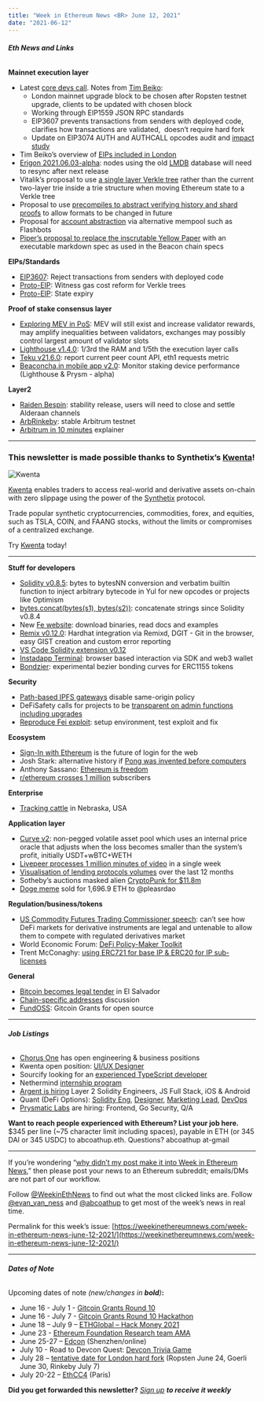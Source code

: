 ```yaml
---
title: "Week in Ethereum News <BR> June 12, 2021"
date: "2021-06-12"
---
```


###### **Eth News and Links**

**Mainnet execution layer**

- Latest [core devs call](https://www.youtube.com/watch?v=XYhN26UrJ5o&t=268s). Notes from [Tim Beiko](https://twitter.com/TimBeiko/status/1403390897614561282): 
    - London mainnet upgrade block to be chosen after Ropsten testnet upgrade, clients to be updated with chosen block
    - Working through EIP1559 JSON RPC standards
    - EIP3607 prevents transactions from senders with deployed code, clarifies how transactions are validated,  doesn’t require hard fork
    - Update on EIP3074 AUTH and AUTHCALL opcodes audit and [impact study](https://twitter.com/dedaub/status/1403083441772638211)
- Tim Beiko’s overview of [EIPs included in London](https://medium.com/ethereum-cat-herders/london-upgrade-overview-8eccb0041b41)
- [Erigon 2021.06.03-alpha](https://github.com/ledgerwatch/erigon/releases/tag/v2021.06.03): nodes using the old [LMDB](https://twitter.com/realLedgerwatch/status/1402967620639395840) database will need to resync after next release
- Vitalik’s proposal to use [a single layer Verkle tree](https://www.reddit.com/r/ethereum/comments/nve036/ethmag_proposed_scheme_for_encoding_ethereum/) rather than the current two-layer trie inside a trie structure when moving Ethereum state to a Verkle tree
- Proposal to use [precompiles to abstract verifying history and shard proofs](https://ethresear.ch/t/future-proof-shard-and-history-access-precompiles/9781) to allow formats to be changed in future
- Proposal for [account abstraction](https://notes.ethereum.org/@vbuterin/alt_abstraction) via alternative mempool such as Flashbots
- [Piper’s proposal to replace the inscrutable Yellow Paper](https://ethereum-magicians.org/t/replace-the-yellow-paper-with-executable-markdown-specification/6430) with an executable markdown spec as used in the Beacon chain specs

**EIPs/Standards**

- [EIP3607](https://eips.ethereum.org/EIPS/eip-3607): Reject transactions from senders with deployed code
- [Proto-EIP](https://notes.ethereum.org/4BPLDyGnQ0WY12kVbOuvxw): Witness gas cost reform for Verkle trees
- [Proto-EIP](https://notes.ethereum.org/@vbuterin/state_expiry_eip): State expiry

**Proof of stake consensus layer**

- [Exploring MEV in PoS](https://hackmd.io/@flashbots/mev-in-eth2): MEV will still exist and increase validator rewards, may amplify inequalities between validators, exchanges may possibly control largest amount of validator slots
- [Lighthouse v1.4.0](https://github.com/sigp/lighthouse/releases/tag/v1.4.0): 1/3rd the RAM and 1/5th the execution layer calls
- [Teku v21.6.0](https://github.com/ConsenSys/teku/releases/tag/21.6.0): report current peer count API, eth1 requests metric
- [Beaconcha.in mobile app v2.0](https://twitter.com/etherchain_org/status/1402909186913153024): Monitor staking device performance (Lighthouse & Prysm - alpha)

**Layer2**

- [Raiden Bespin](https://medium.com/raiden-network/bespin-mainnet-release-announcement-87f5d5ede018): stability release, users will need to close and settle Alderaan channels
- [ArbRinkeby](https://twitter.com/arbitrum/status/1403102638699433984): stable Arbitrum testnet
- [Arbitrum in 10 minutes](https://tracer.finance/radar/arbitrum-in-under-10/) explainer 

* * *

### **This newsletter is made possible thanks to Synthetix’s [Kwenta](https://kwenta.io/)!**

![Kwenta](https://weekinethereumnews.com/wp-content/uploads/2021/04/IMG_20210418_190328_618-1024x512.jpg)

[Kwenta](https://kwenta.io/) enables traders to access real-world and derivative assets on-chain with zero slippage using the power of the [Synthetix](https://synthetix.io/) protocol.

Trade popular synthetic cryptocurrencies, commodities, forex, and equities, such as TSLA, COIN, and FAANG stocks, without the limits or compromises of a centralized exchange.

Try [Kwenta](https://kwenta.io/) today!

* * *

**Stuff for developers**

- [Solidity v0.8.5](https://blog.soliditylang.org/2021/06/10/solidity-0.8.5-release-announcement/): bytes to bytesNN conversion and verbatim builtin function to inject arbitrary bytecode in Yul for new opcodes or projects like Optimism
- [bytes.concat(bytes(s1), bytes(s2))](https://docs.soliditylang.org/en/v0.8.5/types.html#bytes-and-string-as-arrays): concatenate strings since Solidity v0.8.4
- New [Fe website](https://fe.ethereum.org/): download binaries, read docs and examples
- [Remix v0.12.0](https://medium.com/remix-ide/remix-ide-0-12-0-released-7301b3b3f35d): Hardhat integration via Remixd, DGIT - Git in the browser, easy GIST creation and custom error reporting
- [VS Code Solidity extension v0.12](https://twitter.com/juanfranblanco/status/1402176611051524096)
- [Instadapp Terminal](https://terminal.instadapp.io/): browser based interaction via SDK and web3 wallet
- [Bondzier](https://github.com/bluedotdao/bondzier): experimental bezier bonding curves for ERC1155 tokens

**Security**

- [Path-based IPFS gateways](https://consensys.net/diligence/blog/2021/06/ipfs-gateway-security) disable same-origin policy
- DeFiSafety calls for projects to be [transparent on admin functions including upgrades](https://rex2.medium.com/upgradeability-in-defi-7b6828e9e6df)
- [Reproduce Fei exploit](https://medium.com/immunefi/a-guide-to-reproducing-ethereum-exploits-fei-protocol-224b30b517d6): setup environment, test exploit and fix

**Ecosystem**

- [Sign-In with Ethereum](https://twitter.com/BrantlyMillegan/status/1402388133086367751) is the future of login for the web
- Josh Stark: alternative history if [Pong was invented before computers](https://stark.mirror.xyz/8VPxOqJu1UZDDBTn4sxctshFdaZPTFuFRGoat2UJOw8)
- Anthony Sassano: [Ethereum is freedom](https://thedailygwei.substack.com/p/ethereum-is-freedom-the-daily-gwei)
- [r/ethereum crosses 1 million](https://twitter.com/0xMidnight/status/1402476244055302150) subscribers 

**Enterprise**

- [Tracking cattle](https://brownfieldagnews.com/news/nebraska-ranch-first-to-use-new-cattle-supply-chain-tracking-technology/) in Nebraska, USA

**Application layer**

- [Curve v2](https://curve.substack.com/p/june-9-2021-curve-v2-live): non-pegged volatile asset pool which uses an internal price oracle that adjusts when the loss becomes smaller than the system’s profit, initially USDT+wBTC+WETH
- [Livepeer processes 1 million minutes of video](https://medium.com/livepeer-blog/livepeer-processes-1-million-minutes-of-video-in-a-single-week-c320186256b3) in a single week 
- [Visualisation of lending protocols volumes](https://twitter.com/tokenterminal/status/1401901076903776260) over the last 12 months
- Sotheby’s auctions masked alien [CryptoPunk for $11.8m](https://twitter.com/Sothebys/status/1402996062474760193)
- [Doge meme](https://very.auction/doge/doge) sold for 1,696.9 ETH to @pleasrdao

**Regulation/business/tokens**

- [US Commodity Futures Trading Commissioner speech](https://www.cftc.gov/PressRoom/SpeechesTestimony/opaberkovitz7): can’t see how DeFi markets for derivative instruments are legal and untenable to allow them to compete with regulated derivatives market
- World Economic Forum: [DeFi Policy-Maker Toolkit](http://www3.weforum.org/docs/WEF_DeFi_Policy_Maker_Toolkit_2021.pdf)
- Trent McConaghy: [using ERC721 for base IP & ERC20 for IP sub-licenses](https://blog.oceanprotocol.com/nfts-ip-3-combining-erc721-erc20-b69ea659115e)

**General**

- [Bitcoin becomes legal tender](https://twitter.com/nayibbukele/status/1402446890466217985) in El Salvador
- [Chain-specific addresses](https://ethereum-magicians.org/t/chain-specific-addresses/6449) discussion
- [FundOSS](https://fundoss.org): Gitcoin Grants for open source

* * *

###### **Job Listings**

- [Chorus One](https://chorus.one/careers) has open engineering & business positions
- Kwenta open position: [UI/UX Designer](https://blog.kwenta.io/kwenta-open-position-ui-ux-designer/)
- Sourcify looking for an [experienced TypeScript developer](https://twitter.com/SourcifyEth/status/1401917871710736385)
- Nethermind [internship program](https://www.notion.so/Nethermind-Internship-Program-4eb494969aa24afa9181223e958522d1)
- [Argent is hiring](https://apply.workable.com/argenthq/) Layer 2 Solidity Engineers, JS Full Stack, iOS & Android
- Quant (DeFi Options): [Solidity Eng](https://jobs.lever.co/QuantLabs/e5178731-3101-477b-b1b0-73b455f149fa?lever-origin=applied&lever-source%5B%5D=week%20in%20ethereum), [Designer](https://jobs.lever.co/QuantLabs/e9b98ca2-c37c-41ff-938c-93f8a6a4c5cc?lever-origin=applied&lever-source%5B%5D=week%20in%20ethereum), [Marketing Lead](https://jobs.lever.co/QuantLabs/9730189f-65ec-4f91-86db-b92a5c5be29d?lever-origin=applied&lever-source%5B%5D=week%20in%20ethereum), [DevOps](https://jobs.lever.co/QuantLabs/ef7fd355-cc6b-4921-b2f6-1ed6664d86e0?lever-origin=applied&lever-source%5B%5D=week%20in%20ethereum)
- [Prysmatic Labs](https://prysmaticlabs.com/careers) are hiring: Frontend, Go Security, Q/A

**Want to reach people experienced with Ethereum? List your job here.** $345 per line (~75 character limit including spaces), payable in ETH (or 345 DAI or 345 USDC) to abcoathup.eth. Questions? abcoathup at-gmail

* * *

If you’re wondering “[why didn’t my post make it into Week in Ethereum News](https://www.evanvanness.com/post/179914035841/why-didnt-my-post-make-the-newsletter),” then please post your news to an Ethereum subreddit; emails/DMs are not part of our workflow.

Follow [@WeekinEthNews](https://twitter.com/WeekInEthNews) to find out what the most clicked links are. Follow [@evan\_van\_ness](https://twitter.com/evan_van_ness) and [@abcoathup](https://twitter.com/abcoathup) to get most of the week’s news in real time.

Permalink for this week’s issue: [https://weekinethereumnews.com/week-in-ethereum-news-june-12-2021/](https://weekinethereumnews.com/week-in-ethereum-news-june-12-2021/)

* * *

###### **Dates of Note**

Upcoming dates of note _(new/changes in **bold**)_**:**

- June 16 - July 1 - [Gitcoin Grants Round 10](https://gitcoin.co/grants/explorer/)
- June 16 - July 7 - [Gitcoin Grants Round 10 Hackathon](https://gitcoin.co/hackathon/gr10/onboard)
- June 18 – July 9 – [ETHGlobal – Hack Money 2021](https://hackmoney.ethglobal.co/)
- June 23 - [Ethereum Foundation Research team AMA](https://twitter.com/drakefjustin/status/1398375498342977544)
- June 25-27 – [Edcon](https://www.edcon.io/) (Shenzhen/online)
- July 10 - Road to Devcon Quest: [Devcon Trivia Game](https://ethstaker.cc/road-to-devcon/)
- July 28 – [tentative date for London hard fork](https://docs.google.com/spreadsheets/d/1Y3yyTqeqRO1O2UFVkNkHK_V5oRulZd6y-JJbSnKYrb4) (Ropsten June 24, Goerli June 30, Rinkeby July 7)
- July 20-22 – [EthCC4](https://ethcc.io/) (Paris)

**Did you get forwarded this newsletter?** _[Sign up](https://weekinethereum.substack.com/subscribe#about) **to receive it weekly**_
